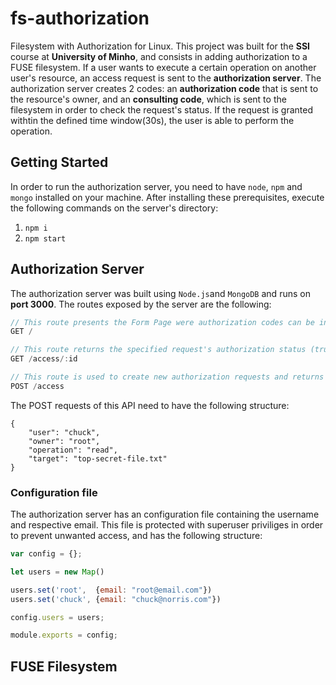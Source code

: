 # fs-authorization
Filesystem with Authorization for Linux. This project was built for the **SSI** course at **University of Minho**, and consists in adding authorization to a FUSE filesystem. If a user wants to execute a certain operation on another user's resource, an access request is sent to the **authorization server**. The authorization server creates 2 codes: an **authorization code** that is sent to the resource's owner, and an **consulting code**, which is sent to the filesystem in order to check the request's status. If the request is granted withtin the defined time window(30s), the user is able to perform the operation.

## Getting Started

In order to run the authorization server, you need to have `node`, `npm` and `mongo` installed on your machine. After installing these prerequisites, execute the following commands on the server's directory:

1. `npm i`
2. `npm start`

## Authorization Server

The authorization server was built using `Node.js`and `MongoDB` and runs on **port 3000**. The routes exposed by the server are the following:

```javascript
// This route presents the Form Page were authorization codes can be inserted
GET /

// This route returns the specified request's authorization status (true or false)
GET /access/:id

// This route is used to create new authorization requests and returns the consult code
POST /access
```

The POST requests of this API need to have the following structure:
```
{
    "user": "chuck",
    "owner": "root",
    "operation": "read",
    "target": "top-secret-file.txt"
}
```

### Configuration file

The authorization server has an configuration file containing the username and respective email. This file is protected with superuser priviliges in order to prevent unwanted access, and has the following structure:

```javascript
var config = {};

let users = new Map()

users.set('root',  {email: "root@email.com"})
users.set('chuck', {email: "chuck@norris.com"})

config.users = users;

module.exports = config;
```


## FUSE Filesystem
